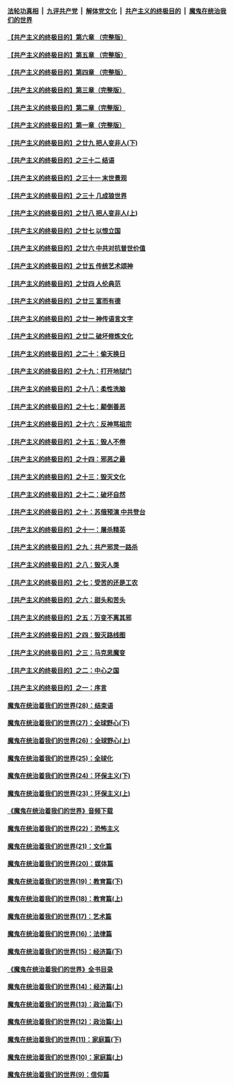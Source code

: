 ####  [法轮功真相](../../../../basic/blob/master/README.md?t=01240213) &nbsp;|&nbsp; [九评共产党](../../../../9ping.md/blob/master/README.md?t=01240213) &nbsp;|&nbsp; [解体党文化](../../../../jtdwh.md/blob/master/README.md?t=01240213)  &nbsp;|&nbsp; [共产主义的终极目的](../../../../gczydzjmd.md/blob/master/README.md?t=01240213) &nbsp;|&nbsp; [魔鬼在统治我们的世界](../../../../mgztzwmdsj.md/blob/master/README.md?t=01240213) 

#### [【共产主义的终极目的】第六章 （完整版）](../pages/nsc422/n11428913.md?t=01240213) 

#### [【共产主义的终极目的】第五章 （完整版）](../pages/nsc422/n11428912.md?t=01240213) 

#### [【共产主义的终极目的】第四章 （完整版）](../pages/nsc422/n11428907.md?t=01240213) 

#### [【共产主义的终极目的】第三章（完整版）](../pages/nsc422/n11428848.md?t=01240213) 

#### [【共产主义的终极目的】第二章（完整版）](../pages/nsc422/n11428831.md?t=01240213) 

#### [【共产主义的终极目的】第一章（完整版）](../pages/nsc422/n11417651.md?t=01240213) 

#### [【共产主义的终极目的】之廿九 把人变非人(下)](../pages/nsc422/n11344140.md?t=01240213) 

#### [【共产主义的终极目的】之三十二 结语](../pages/nsc422/n11360535.md?t=01240213) 

#### [【共产主义的终极目的】之三十一 末世景观](../pages/nsc422/n11351129.md?t=01240213) 

#### [【共产主义的终极目的】之三十 几成狼世界](../pages/nsc422/n11348280.md?t=01240213) 

#### [【共产主义的终极目的】之廿八 把人变非人(上)](../pages/nsc422/n11340492.md?t=01240213) 

#### [【共产主义的终极目的】之廿七 以恨立国](../pages/nsc422/n11336944.md?t=01240213) 

#### [【共产主义的终极目的】之廿六 中共对抗普世价值](../pages/nsc422/n11324785.md?t=01240213) 

#### [【共产主义的终极目的】之廿五 传统艺术颂神](../pages/nsc422/n11296396.md?t=01240213) 

#### [【共产主义的终极目的】之廿四 人伦典范](../pages/nsc422/n11296397.md?t=01240213) 

#### [【共产主义的终极目的】之廿三 富而有德](../pages/nsc422/n11283598.md?t=01240213) 

#### [【共产主义的终极目的】之廿一 神传语言文字](../pages/nsc422/n11263265.md?t=01240213) 

#### [【共产主义的终极目的】之廿二 破坏修炼文化](../pages/nsc422/n11245728.md?t=01240213) 

#### [【共产主义的终极目的】之二十：偷天换日](../pages/nsc422/n11238846.md?t=01240213) 

#### [【共产主义的终极目的】之十九：打开地狱门](../pages/nsc422/n11206376.md?t=01240213) 

#### [【共产主义的终极目的】之十八：柔性洗脑](../pages/nsc422/n11199994.md?t=01240213) 

#### [【共产主义的终极目的】之十七：颠倒善恶](../pages/nsc422/n11179782.md?t=01240213) 

#### [【共产主义的终极目的】之十六：反神骂祖宗](../pages/nsc422/n11166798.md?t=01240213) 

#### [【共产主义的终极目的】之十五：毁人不倦](../pages/nsc422/n11166792.md?t=01240213) 

#### [【共产主义的终极目的】之十四：邪恶之最](../pages/nsc422/n11150249.md?t=01240213) 

#### [【共产主义的终极目的】之十三：毁灭文化](../pages/nsc422/n11135227.md?t=01240213) 

#### [【共产主义的终极目的】之十二：破坏自然](../pages/nsc422/n11135214.md?t=01240213) 

#### [【共产主义的终极目的】之十：苏俄预演 中共登台](../pages/nsc422/n11118424.md?t=01240213) 

#### [【共产主义的终极目的】之十一：屠杀精英](../pages/nsc422/n11118442.md?t=01240213) 

#### [【共产主义的终极目的】之九：共产邪灵一路杀](../pages/nsc422/n11114139.md?t=01240213) 

#### [【共产主义的终极目的】之八：毁灭人类](../pages/nsc422/n11108503.md?t=01240213) 

#### [【共产主义的终极目的】之七：受苦的还是工农](../pages/nsc422/n11101809.md?t=01240213) 

#### [【共产主义的终极目的】之六：甜头和苦头](../pages/nsc422/n11096971.md?t=01240213) 

#### [【共产主义的终极目的】之五：万变不离其邪](../pages/nsc422/n11091285.md?t=01240213) 

#### [【共产主义的终极目的】之四：毁灭路线图](../pages/nsc422/n11086284.md?t=01240213) 

#### [【共产主义的终极目的】之三：马克思魔变](../pages/nsc422/n11061941.md?t=01240213) 

#### [【共产主义的终极目的】之二：中心之国](../pages/nsc422/n11047728.md?t=01240213) 

#### [【共产主义的终极目的】之一：序言](../pages/nsc422/n11086077.md?t=01240213) 

#### [魔鬼在统治着我们的世界(28)：结束语](../pages/nsc422/n10936246.md?t=01240213) 

#### [魔鬼在统治着我们的世界(27)：全球野心(下)](../pages/nsc422/n10928319.md?t=01240213) 

#### [魔鬼在统治着我们的世界(26)：全球野心(上)](../pages/nsc422/n10900318.md?t=01240213) 

#### [魔鬼在统治着我们的世界(25)：全球化](../pages/nsc422/n10788205.md?t=01240213) 

#### [魔鬼在统治着我们的世界(24)：环保主义(下)](../pages/nsc422/n10695307.md?t=01240213) 

#### [魔鬼在统治着我们的世界(23)：环保主义(上)](../pages/nsc422/n10688613.md?t=01240213) 

#### [《魔鬼在统治着我们的世界》音频下载](../pages/nsc422/n10635553.md?t=01240213) 

#### [魔鬼在统治着我们的世界(22)：恐怖主义](../pages/nsc422/n10614727.md?t=01240213) 

#### [魔鬼在统治着我们的世界(21)：文化篇](../pages/nsc422/n10597706.md?t=01240213) 

#### [魔鬼在统治着我们的世界(20)：媒体篇](../pages/nsc422/n10586579.md?t=01240213) 

#### [魔鬼在统治着我们的世界(19)：教育篇(下)](../pages/nsc422/n10564808.md?t=01240213) 

#### [魔鬼在统治着我们的世界(18)：教育篇(上)](../pages/nsc422/n10526970.md?t=01240213) 

#### [魔鬼在统治着我们的世界(17)：艺术篇](../pages/nsc422/n10499093.md?t=01240213) 

#### [魔鬼在统治着我们的世界(16)：法律篇](../pages/nsc422/n10485969.md?t=01240213) 

#### [魔鬼在统治着我们的世界(15)：经济篇(下)](../pages/nsc422/n10469975.md?t=01240213) 

#### [《魔鬼在统治着我们的世界》全书目录](../pages/nsc422/n10464261.md?t=01240213) 

#### [魔鬼在统治着我们的世界(14)：经济篇(上)](../pages/nsc422/n10457370.md?t=01240213) 

#### [魔鬼在统治着我们的世界(13)：政治篇(下)](../pages/nsc422/n10448270.md?t=01240213) 

#### [魔鬼在统治着我们的世界(12)：政治篇(上)](../pages/nsc422/n10444576.md?t=01240213) 

#### [魔鬼在统治着我们的世界(11)：家庭篇(下)](../pages/nsc422/n10440961.md?t=01240213) 

#### [魔鬼在统治着我们的世界(10)：家庭篇(上)](../pages/nsc422/n10435448.md?t=01240213) 

#### [魔鬼在统治着我们的世界(9)：信仰篇](../pages/nsc422/n10432159.md?t=01240213) 

